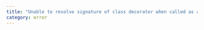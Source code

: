 ```yaml
---
title: "Unable to resolve signature of class decorator when called as an expression."
category: error
---
```


